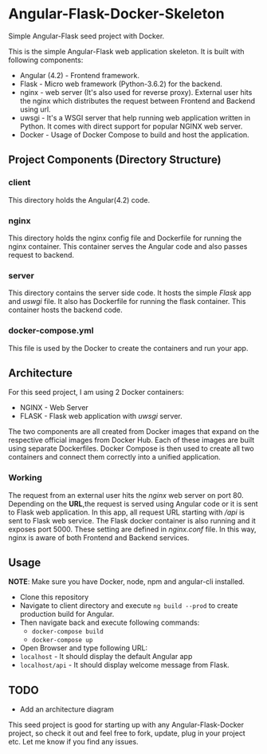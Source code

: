 # Angular-Flask-Docker-Skeleton
Simple Angular-Flask seed project with Docker.

This is the simple Angular-Flask web application skeleton. It is built with following components:
* Angular (4.2) - Frontend framework.
* Flask - Micro web framework (Python-3.6.2) for the backend.
* nginx - web server (It's also used for reverse proxy). External user hits the nginx which distributes the request between Frontend and Backend using url.
* uwsgi - It's a WSGI server that help running web application written in Python. It comes with direct support for popular NGINX web server.
* Docker - Usage of Docker Compose to build and host the application.
## Project Components (Directory Structure)
### client
This directory holds the Angular(4.2) code.
### nginx
This directory holds the nginx config file and Dockerfile for running the nginx container. This container serves the Angular code and also passes request to backend.
### server
This directory contains the server side code. It hosts the simple *Flask* app and *uswgi* file. It also has Dockerfile for running the flask container. This container hosts the backend code.
### docker-compose.yml
This file is used by the Docker to create the containers and run your app.

## Architecture
For this seed project, I am using 2 Docker containers:
* NGINX - Web Server
* FLASK - Flask web application with *uwsgi* server.

The two components are all created from Docker images that expand on the respective official images from Docker Hub. Each of these images are built using separate Dockerfiles. Docker Compose is then used to create all two containers and connect them correctly into a unified application.
### Working
The request from an external user hits the *nginx* web server on port 80. Depending on the __URL__,the request is served using Angular code or it is sent to Flask web application. In this app, all request URL starting with */api* is sent to Flask web service. The Flask docker container is also running and it exposes port 5000. These setting are defined in *nginx.conf* file. In this way, nginx is aware of both Frontend and Backend services.
## Usage
__NOTE__: Make sure you have Docker, node, npm and angular-cli installed.
* Clone this repository
* Navigate to client directory and execute `ng build --prod` to create production build for Angular.
* Then navigate back and execute following commands:
  * `docker-compose build`
  * `docker-compose up`
 * Open Browser and type following URL:
  * `localhost` - It should display the default Angular app
  * `localhost/api` - It should display welcome message from Flask.

## TODO
* Add an architecture diagram

This seed project is good for starting up with any Angular-Flask-Docker project, so check it out and feel free to fork, update, plug in your project etc. Let me know if you find any issues.

